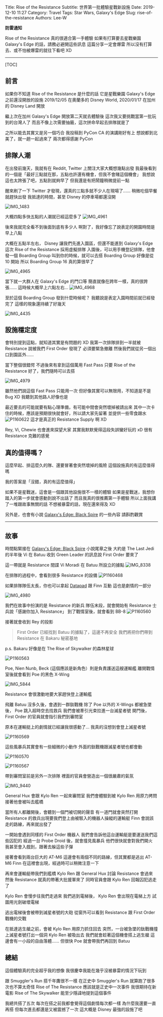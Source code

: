 Title: Rise of the Resistance
Subtitle: 世界第一批體驗星戰新設施
Date: 2019-12-10 11:27
Category: Travel
Tags: Star Wars, Galaxy's Edge
Slug: rise-of-the-resistance
Authors: Lee-W

**防雷通知**

Rise of the Resistance 真的很適合第一手體驗
如果有打算要去星戰樂園 Galaxy's Edge 的話，請務必避開這些訊息
這篇分享一定會爆雷
所以沒有打算去、或不怕被爆雷的就往下看吧 XD

<!--more-->

---

[TOC]

## 前言
如果你不知道 Rise of the Resistance 是什麼的話
它是星戰樂園 Galaxy's Edge 之前還沒開放的設施
2019/12/05 在奧蘭多的 Disney World, 2020/01/17 在加州的 Disney Land 開放

繼上次在加州 Galaxy's Edge 開放第二天就去體驗後
這次我又要挑戰當第一批玩到的台灣人了
而且不像上次需要抽籤，這次拼命早起去排隊就是了

之所以能去其實又是另一個巧合
我投稿到 PyCon CA 的演講剛好有上
想說都到北美了，就一趟一起過來了
兩次都得感謝 PyCon

## 排隊人潮
在出發前幾天，我就有在 Reddit, Twitter 上關注大家大概想幾點出發
我最後看到的一個是「最好三點就在那，五點也許還有機會，但我不會賭這個機會」
我想說這也太誇張了吧，五點到就夠早了
但我還是有把鬧鐘稍微提前一點

醒來刷了一下 Twitter 才發現，還真的三點多就不少人在現場了......
稍微吃個早餐就趕快出發
我抵達的時間，甚至 Disney 的停車場都還沒開

![IMG_1483]({static}/images/post-images/2019-12-10-rise-of-the-resistance/IMG_1483.jpg)

大概四點多快五點的人潮就已經這麼多了
![IMG_4961]({static}/images/post-images/2019-12-10-rise-of-the-resistance/IMG_4961.jpg)

後來我就完全看不到後面到底有多少人
啊對了，我好像忘了說表定的開園時間是早上八點

大概在五點半左右， Disney 讓我們先進入園區，但還不能進到 Galaxy's Edge
這次 Rise of the Resistance 採用虛擬排隊
入園後，可以用手機登記排隊，他會發一個 Boarding Group
叫到你的時候，就可以去搭
Boarding Group 好像是從 10 開始
所以 Boarding Group 16 真的算很早了

![IMG_4965]({static}/images/post-images/2019-12-10-rise-of-the-resistance/IMG_4965.png)

當下就一大群人在 Galaxy's Edge 的門口等
簡直就像在跨年一樣，真的很誇張......
這時候大概早上六點左右...
![IMG_4968]({static}/images/post-images/2019-12-10-rise-of-the-resistance/IMG_4968.jpg)

至於這個 Boarding Group 發到什麼時候呢？
我聽說是表定入園時間前就已經發完了
這樣的現象還持續了好幾天

![IMG_4435]({static}/images/post-images/2019-12-10-rise-of-the-resistance/IMG_4435.jpg)

## 設施穩定度
會特別提到這點，就知道其實是有問題的 XD
我第一次排隊排到一半就被 Resistance 說被我們 First Order 發現了
必須要緊急撤離
然後我們就從另一個出口到園區外......

當下整個很錯愕
不過後來有拿到這個萬用 Fast Pass
只要 Rise of the Resistance 好了，我們隨時可以去搭

![IMG_4979]({static}/images/post-images/2019-12-10-rise-of-the-resistance/IMG_4979.png)

雖然他們說這個 Fast Pass 只能用一次
但好像其實可以無限用，不知道是不是 Bug XD
我聽到其他路人好像也是

最近要去的可能就要有點心理準備，有可能中間會突然壞掉被請出來
其中一次卡住的時候，應該是預期很快就會好，所以請大家先留著
並提供一些零食跟水
![P1160622]({static}/images/post-images/2019-12-10-rise-of-the-resistance/P1160622.jpg)
這才是真正的 Resistance Supply 啊 XD

Rey, Vi, Chewie 也會進來探望大家
其實我默默覺得這段失誤蠻好玩的 xD
很有 Resistance 克難的感覺

## 真的值得嗎？
這麼早起、排這麼久的隊、還要冒著會突然壞掉的風險
這個設施真的有這麼值得嗎

我的答案是「沒錯，真的有這麼值得」

如果不是星戰迷，這會是一個跟其他設施很不一樣的體驗
如果是星戰迷，我想你踏入的第一步就會感動到說不出話了
而且我真的很推薦第一手體驗
所以上面我講了一堆跟故事無關的話
不想被暴雷的話，現在還來得及 XD

另外是，也會有小說 [Galaxy's Edge: Black Spire](https://starwars.fandom.com/wiki/Galaxy%27s_Edge:_Black_Spire) 的一些內容
請斟酌觀賞

---

## 故事
時間點緊接在 [Galaxy's Edge: Black Spire](https://starwars.fandom.com/wiki/Galaxy%27s_Edge:_Black_Spire) 小說尾章之後
大約是 The Last Jedi 的半年後
Vi 在 Batuu 收到 Green Leader 的訊息說 First Order 要來了

這一帶就是 Resistance 間諜 Vi Moradi 在 Batuu 所設立的據點
![IMG_8338]({static}/images/post-images/2019-12-10-rise-of-the-resistance/IMG_8338.jpg)

在排隊的過程中，會看到很多 Resistance 的設備
![P1160468]({static}/images/post-images/2019-12-10-rise-of-the-resistance/P1160468.jpg)

如果排隊隊伍太長，你也可以拿起 [Datapad](https://disneyland.disney.go.com/attractions/disneyland/star-wars-galaxys-edge-play-app/) 跟 Finn 互動
這也是劇情的一部分

![IMG_4980]({static}/images/post-images/2019-12-10-rise-of-the-resistance/IMG_4980.png)

我們在故事中扮演的是 Resistance 的新兵
隊伍末段，就會開始有 Resistance 士兵說「感謝你加入 Resistance」
到了戰情室後，就會看到 BB-8
![P1160560]({static}/images/post-images/2019-12-10-rise-of-the-resistance/P1160560.jpg)

接著就會收到 Rey 的投影

> First Order 已經找到 Batuu 的據點了，這邊不再安全
> 我們將把你們帶到 Resistance 在 Bakaru 秘密基地

p.s. Bakaru 好像是在 The Rise of Skywalker 的森林星球

![P1160563]({static}/images/post-images/2019-12-10-rise-of-the-resistance/P1160563.jpg)

Poe, Nien Nunb, Beck (這個應該是新角色）則是負責護送這艘運輸艦
離開戰情室後就會看到 Poe 的黑色 X-Wing

![IMG_5844]({static}/images/post-images/2019-12-10-rise-of-the-resistance/IMG_5844.jpg)

Resistance 會很激動地要大家趕快登上運輸艦

飛離 Batuu 沒多久後，會遇到一群鈦戰機
除了 Poe 以外的 X-Wings 都被急墜後， Poe 跳入超時空去找救兵
我們會被牽引光束拉進一台滅星者號
開門後， First Order 的官員就會指引我們到審問室

原本在運輸挺上的劇情就已經讓我很感動了...
我真的沒想到會登上滅星者號

![P1160569]({static}/images/post-images/2019-12-10-rise-of-the-resistance/P1160569.jpg)

這些風暴兵其實會有一些細微的小動作
外面的鈦戰機跟滅星者號也都會動

![P1160570]({static}/images/post-images/2019-12-10-rise-of-the-resistance/P1160570.jpg)

![P1160567]({static}/images/post-images/2019-12-10-rise-of-the-resistance/P1160567.jpg)

帶到審問室前是另外一次排隊
裡面的官員會營造出一個很嚴肅的氣氛

![IMG_9440]({static}/images/post-images/2019-12-10-rise-of-the-resistance/IMG_9440.jpg)

General Hux 會跟 Kylo Ren 一起來審問室
我們會體驗到被 Kylo Ren 用原力拷問
接著他會被叫去艦橋

當所有人都離開後，會聽到一個門被切開的聲音
有一道門就會突然打開
Resistance 的救兵出現要我們登上由被駭入的機器人操縱的運輸艇
Finn 會說該走的路線，再來就出發了

一開始會遇到同樣的 First Order 機器人
我們會告訴他這台運輸艇是要運送我們這些囚犯的
經過一台 Probe Droid 後，就會撞見風暴兵
他們很快就會對我們開火
我甚至會入戲到，跟著去躲這些子彈

接著會看到兩台巨大的 AT-M6
這邊會有兩個不同的路線，但其實都是逃出 AT-M6
Finn 在這裡會出現，經過時可以稍微注意一下

再來會運輸艇帶我們到艦橋
Kylo Ren 跟 General Hux 討論 Resistance 會過來
然後 Resistance 就真的帶著大批援軍來了
同時官員會跟 Kylo Ren 回報囚犯逃走了

Kylo Ren 會慢步往我們走過來
我們逃到電梯後， Kylo Ren 會出現在電梯上方
試圖用光劍破壞電梯

逃出電梯後會被帶到滅星者號的大砲
從窗外可以看到 Resistance 跟 First Order 戰機的交戰

在抵達逃生艙之前，會被 Kylo Ren 用原力抓住回去
突然，一台被急墜的鈦戰機撞上滅星者號打出一個洞
Kylo Ren 被吸出去
我們就會趁著這個機會搭上逃生艙
這邊會有一小段的自由落體......
但很快 Poe 就會帶我們再回到 Batuu

## 總結
這個體驗真的完全超乎我的想像
我很慶幸我能在幾乎沒被暴雷的情況下玩到

跟 Smuggler's Run 搭千年鷹很不一樣
在正史中 Smuggler's Run 就算跑了很多次也不算太奇怪
Rise of The Resistance 應該就是正史中一次事件
我很期待在新電影 Rise of The Skywalker 能至少隱諱地提到這個事件

我總共搭了五次
每次在搭之前我都會覺得這個劇情每次都一樣
為什麼我還要一直再搭
但每次進去都還是又被震撼了一次
這大概是 Disney 最強的設施了吧
